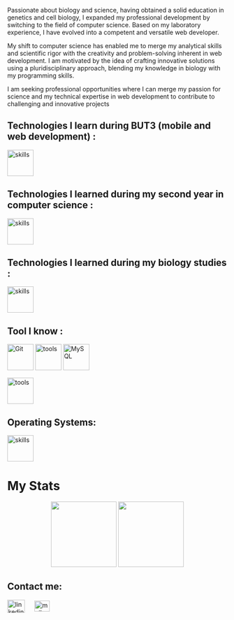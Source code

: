 
Passionate about biology and science, having obtained a solid education in genetics and cell biology, I expanded my professional development by switching to the field of computer science. Based on my laboratory experience, I have evolved into a competent and versatile web developer.

My shift to computer science has enabled me to merge my analytical skills and scientific rigor with the creativity and problem-solving inherent in web development. I am motivated by the idea of crafting innovative solutions using a pluridisciplinary approach, blending my knowledge in biology with my programming skills.

I am seeking professional opportunities where I can merge my passion for science and my technical expertise in web development to contribute to challenging and innovative projects

 ## Technologies I learn during BUT3 (mobile and web development) :
 
<p align="left">
  <img src="https://skillicons.dev/icons?i=js,ts,html,css,sass,bootstrap,tailwind,vue,php,flutter,dart" alt="skills" height="60"/>
</p>

 ## Technologies I learned during my second year in computer science :

 <p align="left">
  <img src="https://skillicons.dev/icons?i=java,c,nodejs,express" alt="skills" height="60"/>
</p>

 ## Technologies I learned during my biology studies :
 
<p align="left">
  <img src="https://skillicons.dev/icons?i=py,r,latex" alt="skills" height="60"/>
</p>

 ## Tool I know : 

<p align="left">
  <img src="https://www.vectorlogo.zone/logos/git-scm/git-scm-icon.svg" alt="Git" id="tech-but3" width="60" height="60" title="JavaScript/>
  <img src="https://skillicons.dev/icons?i=github,gitlab,bash" alt="tools" height="60"/>
  <img src="https://skillicons.dev/icons?i=idea,phpstorm,vscode" alt="tools" height="60"/>
  <img src="https://devicons.railway.app/i/mysql.svg" alt="MySQL" width="60" height="60"/>
</p>
  <img src="https://skillicons.dev/icons?i=figma,ai,ps" alt="tools" height="60"/>

 ## Operating Systems:
<p align="left">
  <img src="https://skillicons.dev/icons?i=linux,apple" alt="skills" height="60"/>
</p>


 
 


 # My Stats
 
<p align= "center">
  <img height= "150" src="https://github-readme-stats.vercel.app/api?username=julieDespre&theme=radical&show_icons=true&include_all_commits=true" />
  <img height= "150" src="https://github-readme-stats.vercel.app/api/top-langs/?username=julieDespre&theme=radical&layout=compact" />
</p>

## Contact me:

<p align="left">
  <a href="https://www.linkedin.com/in/julie-waltispurger-a3956171/" target="blank"><img align="center"
      src="https://raw.githubusercontent.com/rahuldkjain/github-profile-readme-generator/master/src/images/icons/Social/linked-in-alt.svg"
      alt="linkedin" height="30" width="40" /></a>
   &emsp;
 <a href="mailto:despre.julie@gmail.com" target="blank"><img align="center"
      src="https://upload.wikimedia.org/wikipedia/commons/thumb/7/7e/Gmail_icon_%282020%29.svg/128px-Gmail_icon_%282020%29.svg.png?20221017173631"
      alt="mail" height="25" width="35" /></a>

